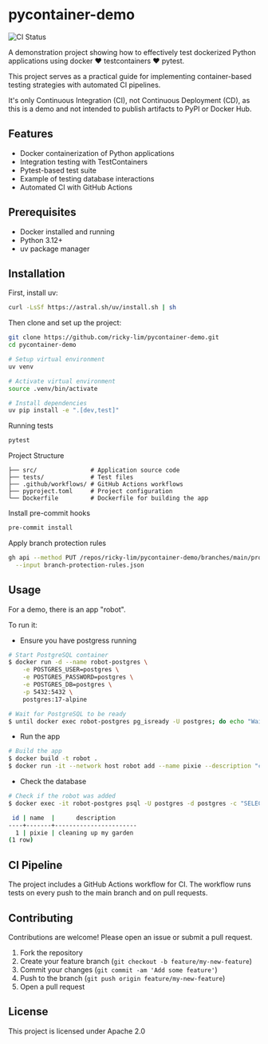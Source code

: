 # pycontainer-demo

![CI Status](https://github.com/ricky-lim/pycontainer-demo/actions/workflows/ci.yml/badge.svg)

A demonstration project showing how to effectively test dockerized Python applications using docker ❤️ testcontainers ❤️ pytest.

This project serves as a practical guide for implementing container-based testing strategies with automated CI pipelines.

It's only Continuous Integration (CI), not Continuous Deployment (CD), as this is a demo and not intended to publish artifacts to PyPI or Docker Hub.

## Features

- Docker containerization of Python applications
- Integration testing with TestContainers
- Pytest-based test suite
- Example of testing database interactions
- Automated CI with GitHub Actions

## Prerequisites

- Docker installed and running
- Python 3.12+
- uv package manager

## Installation

First, install uv:

```bash
curl -LsSf https://astral.sh/uv/install.sh | sh
```

Then clone and set up the project:

```bash
git clone https://github.com/ricky-lim/pycontainer-demo.git
cd pycontainer-demo

# Setup virtual environment
uv venv

# Activate virtual environment
source .venv/bin/activate

# Install dependencies
uv pip install -e ".[dev,test]"
```

Running tests

```bash
pytest
```

Project Structure

```
├── src/               # Application source code
├── tests/             # Test files
├── .github/workflows/ # GitHub Actions workflows
├── pyproject.toml     # Project configuration
└── Dockerfile         # Dockerfile for building the app
```

Install pre-commit hooks

```bash
pre-commit install
```

Apply branch protection rules

```bash
gh api --method PUT /repos/ricky-lim/pycontainer-demo/branches/main/protection \
  --input branch-protection-rules.json
```

## Usage

For a demo, there is an app "robot".

To run it:

- Ensure you have postgress running

```bash
# Start PostgreSQL container
$ docker run -d --name robot-postgres \
    -e POSTGRES_USER=postgres \
    -e POSTGRES_PASSWORD=postgres \
    -e POSTGRES_DB=postgres \
    -p 5432:5432 \
    postgres:17-alpine

# Wait for PostgreSQL to be ready
$ until docker exec robot-postgres pg_isready -U postgres; do echo "Waiting for PostgreSQL..."; sleep 1; done
```

- Run the app

```bash
# Build the app
$ docker build -t robot .
$ docker run -it --network host robot add --name pixie --description "cleaning up my garden"
```

- Check the database

```bash
# Check if the robot was added
$ docker exec -it robot-postgres psql -U postgres -d postgres -c "SELECT * FROM robot;"

 id | name  |      description
----+-------+-----------------------
  1 | pixie | cleaning up my garden
(1 row)
```

## CI Pipeline

The project includes a GitHub Actions workflow for CI. The workflow runs tests on every push to the main branch and on pull requests.

## Contributing

Contributions are welcome! Please open an issue or submit a pull request.

1. Fork the repository
2. Create your feature branch (`git checkout -b feature/my-new-feature`)
3. Commit your changes (`git commit -am 'Add some feature'`)
4. Push to the branch (`git push origin feature/my-new-feature`)
5. Open a pull request

## License

This project is licensed under Apache 2.0
